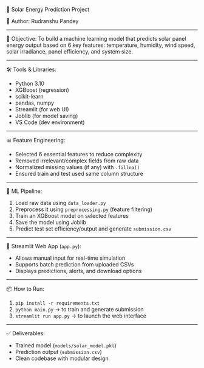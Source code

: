 🔆 Solar Energy Prediction Project

👤 Author: Rudranshu Pandey

---

📌 Objective:
To build a machine learning model that predicts solar panel energy output based on 6 key features: temperature, humidity, wind speed, solar irradiance, panel efficiency, and system size.

---

🛠️ Tools & Libraries:
- Python 3.10
- XGBoost (regression)
- scikit-learn
- pandas, numpy
- Streamlit (for web UI)
- Joblib (for model saving)
- VS Code (dev environment)

---

📊 Feature Engineering:
- Selected 6 essential features to reduce complexity
- Removed irrelevant/complex fields from raw data
- Normalized missing values (if any) with `.fillna()`
- Ensured train and test used same column structure

---

🧠 ML Pipeline:
1. Load raw data using `data_loader.py`
2. Preprocess it using `preprocessing.py` (feature filtering)
3. Train an XGBoost model on selected features
4. Save the model using Joblib
5. Predict test set efficiency/output and generate `submission.csv`

---

🚀 Streamlit Web App (`app.py`):
- Allows manual input for real-time simulation
- Supports batch prediction from uploaded CSVs
- Displays predictions, alerts, and download options

---

📦 How to Run:
1. `pip install -r requirements.txt`
2. `python main.py` → to train and generate submission
3. `streamlit run app.py` → to launch the web interface

---

✅ Deliverables:
- Trained model (`models/solar_model.pkl`)
- Prediction output (`submission.csv`)
- Clean codebase with modular design
